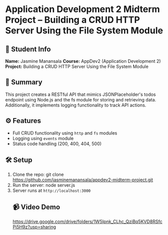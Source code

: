 # Application Development 2 Midterm Project – Building a CRUD HTTP Server Using the File System Module

## 👤 Student Info
**Name:** Jasmine Manansala 
**Course:** AppDev2 (Application Development 2)  
**Project:** Building a CRUD HTTP Server Using the File System Module

## 📌 Summary
This project creates a RESTful API that mimics JSONPlaceholder's todos endpoint using Node.js and the fs module for storing and retrieving data. Additionally, it implements logging functionality to track API actions.

## ⚙️ Features
- Full CRUD functionality using `http` and `fs` modules
- Logging using `events` module
- Status code handling (200, 400, 404, 500)

## 🛠️ Setup

1. Clone the repo:
      git clone https://github.com/jasminemanansala/appdev2-midterm-project.git
2. Run the server:
      node server.js
3. Server runs at `http://localhost:3000`
      ## 📹 Video Demo
      https://drive.google.com/drive/folders/1W5Ipnk_CLhc_QziBq5KVD8RSfcPj5H9z?usp=sharing 
